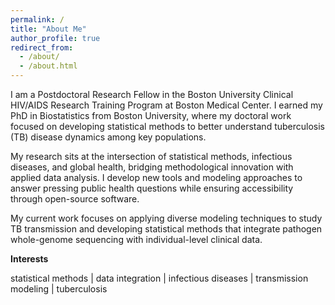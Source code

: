 ```yaml
---
permalink: /
title: "About Me"
author_profile: true
redirect_from: 
  - /about/
  - /about.html
---
```




I am a Postdoctoral Research Fellow in the Boston University Clinical HIV/AIDS Research Training Program at Boston Medical Center. I earned my PhD in Biostatistics from Boston University, where my doctoral work focused on developing statistical methods to better understand tuberculosis (TB) disease dynamics among key populations.

My research sits at the intersection of statistical methods, infectious diseases, and global health, bridging methodological innovation with applied data analysis. I develop new tools and modeling approaches to answer pressing public health questions while ensuring accessibility through open-source software.

My current work focuses on applying diverse modeling techniques to study TB transmission and developing statistical methods that integrate pathogen whole-genome sequencing with individual-level clinical data.

**Interests** 

statistical methods | data integration | infectious diseases | transmission modeling | tuberculosis
